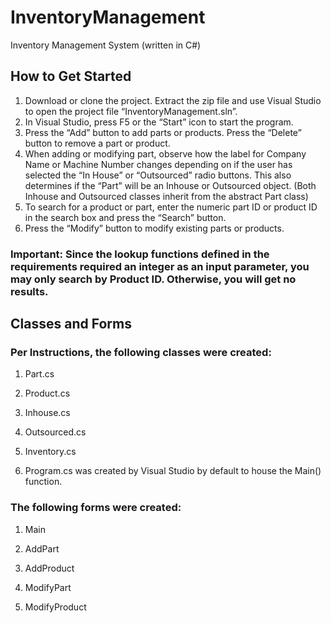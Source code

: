 # InventoryManagement
Inventory Management System (written in C#)

## How to Get Started
1. Download or clone the project. Extract the zip file and use Visual Studio to open the project file “InventoryManagement.sln”.
2. In Visual Studio, press F5 or the “Start” icon to start the program.
3. Press the “Add” button to add parts or products. Press the “Delete” button to remove a part or product.
4. When adding or modifying part, observe how the label for Company Name or Machine Number changes depending on if the user has selected the “In House” or “Outsourced” radio buttons. This also determines if the “Part” will be an Inhouse or Outsourced object. (Both Inhouse and Outsourced classes inherit from the abstract Part class)
5. To search for a product or part, enter the numeric part ID or product ID in the search box and press the “Search” button.
6. Press the “Modify” button to modify existing parts or products.

### Important: Since the lookup functions defined in the requirements required an integer as an input parameter, you may only search by Product ID. Otherwise, you will get no results.

## Classes and Forms
### Per Instructions, the following classes were created:
1. Part.cs

2. Product.cs

3. Inhouse.cs

4. Outsourced.cs

5. Inventory.cs

6. Program.cs was created by Visual Studio by default to house the Main() function.

### The following forms were created:
1. Main

2. AddPart

3. AddProduct

4. ModifyPart

5. ModifyProduct
